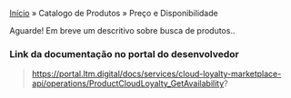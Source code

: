 [Início](/readme.md) &raquo; Catalogo de Produtos &raquo; Preço e Disponibilidade

Aguarde! Em breve um descritivo sobre busca de produtos..

### Link da documentação no portal do desenvolvedor

> https://portal.ltm.digital/docs/services/cloud-loyalty-marketplace-api/operations/ProductCloudLoyalty_GetAvailability?